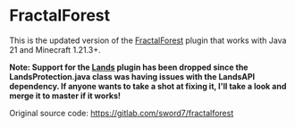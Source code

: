 # FractalForest

This is the updated version of the [FractalForest](https://www.spigotmc.org/resources/fractal-forest.75850/) plugin that works with Java 21 and Minecraft 1.21.3+.

**Note: Support for the [Lands](https://www.spigotmc.org/resources/lands-land-claim-plugin-grief-prevention-protection-gui-management-nations-wars-1-17-support.53313/) plugin has been dropped since the LandsProtection.java class was having issues with the LandsAPI dependency. If anyone wants to take a shot at fixing it, I'll take a look and merge it to master if it works!**

Original source code: https://gitlab.com/sword7/fractalforest
